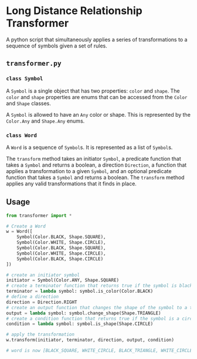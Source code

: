 # Long Distance Relationship Transformer

A python script that simultaneously applies a series of transformations to a sequence of symbols given a set of rules.

## `transformer.py`

### `class Symbol`

A `Symbol` is a single object that has two properties: `color` and `shape`. The `color` and `shape` properties are enums that can be accessed from the `Color` and `Shape` classes.

A `Symbol` is allowed to have an `Any` color or shape. This is represented by the `Color.Any` and `Shape.Any` enums.

### `class Word`

A `Word` is a sequence of `Symbol`s. It is represented as a list of `Symbol`s.

The `transform` method takes an initiator `Symbol`, a predicate function that takes a `Symbol` and returns a boolean, a direction `Direction`, a function that applies a transformation to a given `Symbol`, and an optional predicate function that takes a `Symbol` and returns a boolean. The `transform` method applies any valid transformations that it finds in place.

## Usage

```python
from transformer import *

# Create a Word
w = Word([
    Symbol(Color.BLACK, Shape.SQUARE),
    Symbol(Color.WHITE, Shape.CIRCLE),
    Symbol(Color.BLACK, Shape.SQUARE),
    Symbol(Color.WHITE, Shape.CIRCLE),
    Symbol(Color.BLACK, Shape.CIRCLE)
])

# create an initiator symbol
initiator = Symbol(Color.ANY, Shape.SQUARE)
# create a terminator function that returns true if the symbol is black
terminator = lambda symbol: symbol.is_color(Color.BLACK)
# define a direction
direction = Direction.RIGHT
# create an output function that changes the shape of the symbol to a triangle
output = lambda symbol: symbol.change_shape(Shape.TRIANGLE)
# create a condition function that returns true if the symbol is a circle
condition = lambda symbol: symbol.is_shape(Shape.CIRCLE)

# apply the transformation
w.transform(initiator, terminator, direction, output, condition)

# word is now [BLACK_SQUARE, WHITE_CIRCLE, BLACK_TRIANGLE, WHITE_CIRCLE, BLACK_CIRCLE]
```